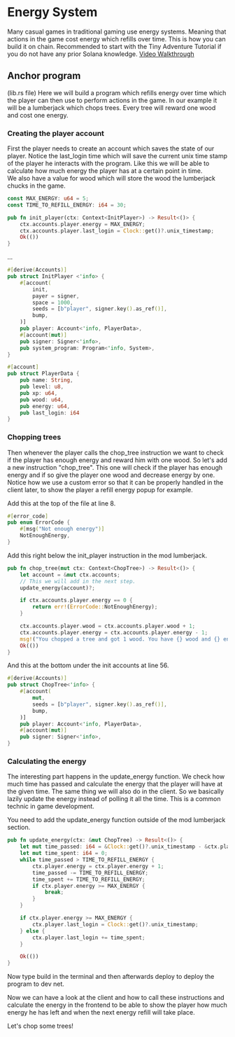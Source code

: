 # Energy System

Many casual games in traditional gaming use energy systems. Meaning that actions in the game cost energy which refills over time. This is how you can build it on chain.
Recommended to start with the Tiny Adventure Tutorial if you do not have any prior Solana knowledge.
[Video Walkthrough](https://www.youtube.com/watch?v=YYQtRCXJBgs&ab_channel=Solana)

## Anchor program

(lib.rs file)
Here we will build a program which refills energy over time which the player can then use to perform actions in the game.
In our example it will be a lumberjack which chops trees. Every tree will reward one wood and cost one energy.

### Creating the player account

First the player needs to create an account which saves the state of our player. Notice the last_login time which will save the current unix time stamp of the player he interacts with the program.
Like this we will be able to calculate how much energy the player has at a certain point in time.  
We also have a value for wood which will store the wood the lumberjack chucks in the game.

```rs
const MAX_ENERGY: u64 = 5;
const TIME_TO_REFILL_ENERGY: i64 = 30;

pub fn init_player(ctx: Context<InitPlayer>) -> Result<()> {
    ctx.accounts.player.energy = MAX_ENERGY;
    ctx.accounts.player.last_login = Clock::get()?.unix_timestamp;
    Ok(())
}
```

...

```rs
#[derive(Accounts)]
pub struct InitPlayer <'info> {
    #[account(
        init,
        payer = signer,
        space = 1000,
        seeds = [b"player", signer.key().as_ref()],
        bump,
    )]
    pub player: Account<'info, PlayerData>,
    #[account(mut)]
    pub signer: Signer<'info>,
    pub system_program: Program<'info, System>,
}

#[account]
pub struct PlayerData {
    pub name: String,
    pub level: u8,
    pub xp: u64,
    pub wood: u64,
    pub energy: u64,
    pub last_login: i64
}
```

### Chopping trees

Then whenever the player calls the chop_tree instruction we want to check if the player has enough energy and reward him with one wood.
So let's add a new instruction "chop_tree". This one will check if the player has enough energy and if so give the player one wood and decrease energy by one. Notice how we use a custom error so that it can be properly handled in the client later, to show the player a refill energy popup for example.

Add this at the top of the file at line 8.

```rs
#[error_code]
pub enum ErrorCode {
    #[msg("Not enough energy")]
    NotEnoughEnergy,
}
```

Add this right below the init_player instruction in the mod lumberjack.

```rs
pub fn chop_tree(mut ctx: Context<ChopTree>) -> Result<()> {
    let account = &mut ctx.accounts;
    // This we will add in the next step.
    update_energy(account)?;

    if ctx.accounts.player.energy == 0 {
        return err!(ErrorCode::NotEnoughEnergy);
    }

    ctx.accounts.player.wood = ctx.accounts.player.wood + 1;
    ctx.accounts.player.energy = ctx.accounts.player.energy - 1;
    msg!("You chopped a tree and got 1 wood. You have {} wood and {} energy left.", ctx.accounts.player.wood, ctx.accounts.player.energy);
    Ok(())
}
```

And this at the bottom under the init accounts at line 56.

```rs
#[derive(Accounts)]
pub struct ChopTree<'info> {
    #[account(
        mut,
        seeds = [b"player", signer.key().as_ref()],
        bump,
    )]
    pub player: Account<'info, PlayerData>,
    #[account(mut)]
    pub signer: Signer<'info>,
}
```

### Calculating the energy

The interesting part happens in the update_energy function. We check how much time has passed and calculate the energy that the player will have at the given time.
The same thing we will also do in the client. So we basically lazily update the energy instead of polling it all the time.
This is a common technic in game development.

You need to add the update_energy function outside of the mod lumberjack section.

```rs
pub fn update_energy(ctx: &mut ChopTree) -> Result<()> {
    let mut time_passed: i64 = &Clock::get()?.unix_timestamp - &ctx.player.last_login;
    let mut time_spent: i64 = 0;
    while time_passed > TIME_TO_REFILL_ENERGY {
        ctx.player.energy = ctx.player.energy + 1;
        time_passed -= TIME_TO_REFILL_ENERGY;
        time_spent += TIME_TO_REFILL_ENERGY;
        if ctx.player.energy >= MAX_ENERGY {
            break;
        }
    }

    if ctx.player.energy >= MAX_ENERGY {
        ctx.player.last_login = Clock::get()?.unix_timestamp;
    } else {
        ctx.player.last_login += time_spent;
    }

    Ok(())
}
```

Now type build in the terminal and then afterwards deploy to deploy the program to dev net.

Now we can have a look at the client and how to call these instructions and calculate the energy in the frontend to be able to show the player how much energy he has left and when the next energy refill will take place.

Let's chop some trees!

